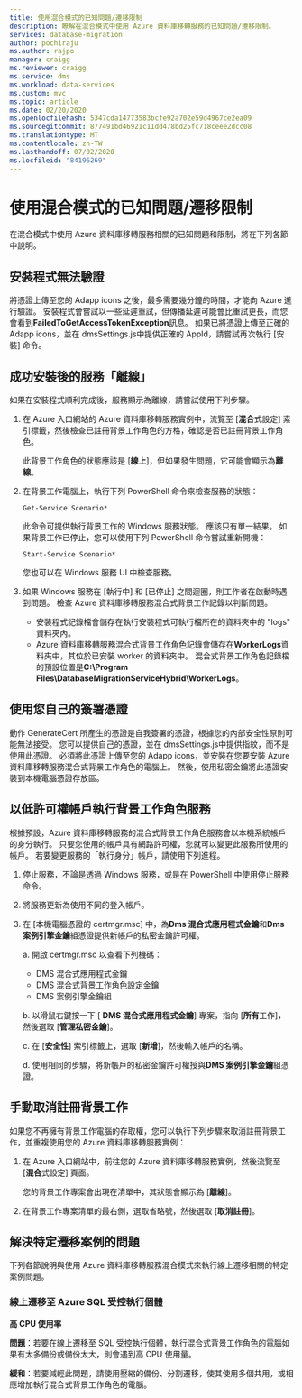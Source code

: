 ```yaml
---
title: 使用混合模式的已知問題/遷移限制
description: 瞭解在混合模式中使用 Azure 資料庫移轉服務的已知問題/遷移限制。
services: database-migration
author: pochiraju
ms.author: rajpo
manager: craigg
ms.reviewer: craigg
ms.service: dms
ms.workload: data-services
ms.custom: mvc
ms.topic: article
ms.date: 02/20/2020
ms.openlocfilehash: 5347cda14773583bcfe92a702e59d4967ce2ea09
ms.sourcegitcommit: 877491bd46921c11dd478bd25fc718ceee2dcc08
ms.translationtype: MT
ms.contentlocale: zh-TW
ms.lasthandoff: 07/02/2020
ms.locfileid: "84196269"
---
```

# <a name="known-issuesmigration-limitations-with-using-hybrid-mode"></a>使用混合模式的已知問題/遷移限制

在混合模式中使用 Azure 資料庫移轉服務相關的已知問題和限制，將在下列各節中說明。

## <a name="installer-fails-to-authenticate"></a>安裝程式無法驗證

將憑證上傳至您的 Adapp icons 之後，最多需要幾分鐘的時間，才能向 Azure 進行驗證。 安裝程式會嘗試以一些延遲重試，但傳播延遲可能會比重試更長，而您會看到**FailedToGetAccessTokenException**訊息。 如果已將憑證上傳至正確的 Adapp icons，並在 dmsSettings.js中提供正確的 AppId，請嘗試再次執行 [安裝] 命令。

## <a name="service-offline-after-successful-installation"></a>成功安裝後的服務「離線」

如果在安裝程式順利完成後，服務顯示為離線，請嘗試使用下列步驟。

1. 在 Azure 入口網站的 Azure 資料庫移轉服務實例中，流覽至 [**混合**式設定] 索引標籤，然後檢查已註冊背景工作角色的方格，確認是否已註冊背景工作角色。

    此背景工作角色的狀態應該是 [**線上**]，但如果發生問題，它可能會顯示為**離線**。

2. 在背景工作電腦上，執行下列 PowerShell 命令來檢查服務的狀態：

    ```
    Get-Service Scenario*
    ```

    此命令可提供執行背景工作的 Windows 服務狀態。 應該只有單一結果。 如果背景工作已停止，您可以使用下列 PowerShell 命令嘗試重新開機：

    ```
    Start-Service Scenario*
    ```

    您也可以在 Windows 服務 UI 中檢查服務。

3. 如果 Windows 服務在 [執行中] 和 [已停止] 之間迴圈，則工作者在啟動時遇到問題。 檢查 Azure 資料庫移轉服務混合式背景工作記錄以判斷問題。

    - 安裝程式記錄檔會儲存在執行安裝程式可執行檔所在的資料夾中的 "logs" 資料夾內。
    - Azure 資料庫移轉服務混合式背景工作角色記錄會儲存在**WorkerLogs**資料夾中，其位於已安裝 worker 的資料夾中。 混合式背景工作角色記錄檔的預設位置是**C:\Program Files\DatabaseMigrationServiceHybrid\WorkerLogs**。

## <a name="using-your-own-signed-certificate"></a>使用您自己的簽署憑證

動作 GenerateCert 所產生的憑證是自我簽署的憑證，根據您的內部安全性原則可能無法接受。 您可以提供自己的憑證，並在 dmsSettings.js中提供指紋，而不是使用此憑證。 必須將此憑證上傳至您的 Adapp icons，並安裝在您要安裝 Azure 資料庫移轉服務混合式背景工作角色的電腦上。 然後，使用私密金鑰將此憑證安裝到本機電腦憑證存放區。

## <a name="running-the-worker-service-as-a-low-privilege-account"></a>以低許可權帳戶執行背景工作角色服務

根據預設，Azure 資料庫移轉服務的混合式背景工作角色服務會以本機系統帳戶的身分執行。 只要您使用的帳戶具有網路許可權，您就可以變更此服務所使用的帳戶。 若要變更服務的「執行身分」帳戶，請使用下列進程。

1. 停止服務，不論是透過 Windows 服務，或是在 PowerShell 中使用停止服務命令。

2. 將服務更新為使用不同的登入帳戶。

3. 在 [本機電腦憑證的 certmgr.msc] 中，為**Dms 混合式應用程式金鑰**和**Dms 案例引擎金鑰**組憑證提供新帳戶的私密金鑰許可權。

    a. 開啟 certmgr.msc 以查看下列機碼：

    - DMS 混合式應用程式金鑰
    - DMS 混合式背景工作角色設定金鑰
    - DMS 案例引擎金鑰組

    b. 以滑鼠右鍵按一下 [ **DMS 混合式應用程式金鑰**] 專案，指向 [**所有**工作]，然後選取 [**管理私密金鑰**]。

    c. 在 [**安全性**] 索引標籤上，選取 [**新增**]，然後輸入帳戶的名稱。

    d. 使用相同的步驟，將新帳戶的私密金鑰許可權授與**DMS 案例引擎金鑰**組憑證。

## <a name="unregistering-the-worker-manually"></a>手動取消註冊背景工作

如果您不再擁有背景工作電腦的存取權，您可以執行下列步驟來取消註冊背景工作，並重複使用您的 Azure 資料庫移轉服務實例：

1. 在 Azure 入口網站中，前往您的 Azure 資料庫移轉服務實例，然後流覽至 [**混合**式設定] 頁面。

   您的背景工作專案會出現在清單中，其狀態會顯示為 [**離線**]。

2. 在背景工作專案清單的最右側，選取省略號，然後選取 [**取消註冊**]。

## <a name="addressing-issues-for-specific-migration-scenarios"></a>解決特定遷移案例的問題

下列各節說明與使用 Azure 資料庫移轉服務混合模式來執行線上遷移相關的特定案例問題。

### <a name="online-migrations-to-azure-sql-managed-instance"></a>線上遷移至 Azure SQL 受控執行個體

**高 CPU 使用率**

**問題**：若要在線上遷移至 SQL 受控執行個體，執行混合式背景工作角色的電腦如果有太多備份或備份太大，則會遇到高 CPU 使用量。

**緩和**：若要減輕此問題，請使用壓縮的備份、分割遷移，使其使用多個共用，或相應增加執行混合式背景工作角色的電腦。
